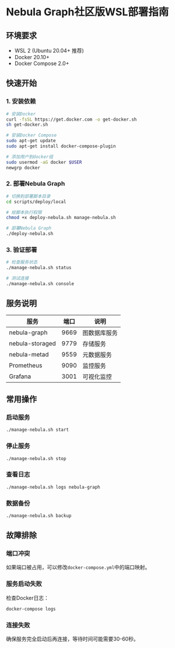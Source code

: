 # Nebula Graph社区版WSL部署指南

## 环境要求

- WSL 2 (Ubuntu 20.04+ 推荐)
- Docker 20.10+
- Docker Compose 2.0+

## 快速开始

### 1. 安装依赖

```bash
# 安装Docker
curl -fsSL https://get.docker.com -o get-docker.sh
sh get-docker.sh

# 安装Docker Compose
sudo apt-get update
sudo apt-get install docker-compose-plugin

# 添加用户到docker组
sudo usermod -aG docker $USER
newgrp docker
```

### 2. 部署Nebula Graph

```bash
# 切换到部署脚本目录
cd scripts/deploy/local

# 给脚本执行权限
chmod +x deploy-nebula.sh manage-nebula.sh

# 部署Nebula Graph
./deploy-nebula.sh
```

### 3. 验证部署

```bash
# 检查服务状态
./manage-nebula.sh status

# 测试连接
./manage-nebula.sh console
```

## 服务说明

| 服务 | 端口 | 说明 |
|------|------|------|
| nebula-graph | 9669 | 图数据库服务 |
| nebula-storaged | 9779 | 存储服务 |
| nebula-metad | 9559 | 元数据服务 |
| Prometheus | 9090 | 监控服务 |
| Grafana | 3001 | 可视化监控 |

## 常用操作

### 启动服务
```bash
./manage-nebula.sh start
```

### 停止服务
```bash
./manage-nebula.sh stop
```

### 查看日志
```bash
./manage-nebula.sh logs nebula-graph
```

### 数据备份
```bash
./manage-nebula.sh backup
```

## 故障排除

### 端口冲突
如果端口被占用，可以修改`docker-compose.yml`中的端口映射。

### 服务启动失败
检查Docker日志：
```bash
docker-compose logs
```

### 连接失败
确保服务完全启动后再连接，等待时间可能需要30-60秒。